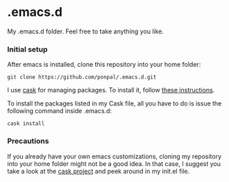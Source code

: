 .emacs.d
========

My .emacs.d folder. Feel free to take anything you like.

### Initial setup 

After emacs is installed, clone this repository into your home folder:

```git clone https://github.com/ponpal/.emacs.d.git```

I use [cask][cask] for managing packages. To install it, follow [these instructions][cask-installation].

To install the packages listed in my Cask file, all you have to do is issue the following command inside .emacs.d:

```cask install```

### Precautions

If you already have your own emacs customizations, cloning my repository into your home folder might not be a good idea. In that case, I suggest you take a look at the [cask project][cask] and peek around in my init.el file. 

[cask]: http://cask.readthedocs.org/en/latest/
[cask-installation]: http://cask.readthedocs.org/en/latest/guide/installation.html
